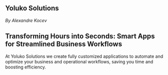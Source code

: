 ## Yoluko Solutions
*By Alexandre Kocev*

## Transforming Hours into Seconds: Smart Apps for Streamlined Business Workflows
At Yoluko Solutions we create fully customized applications to automate and optimize your business and operational workflows, saving you time and boosting efficiency.
